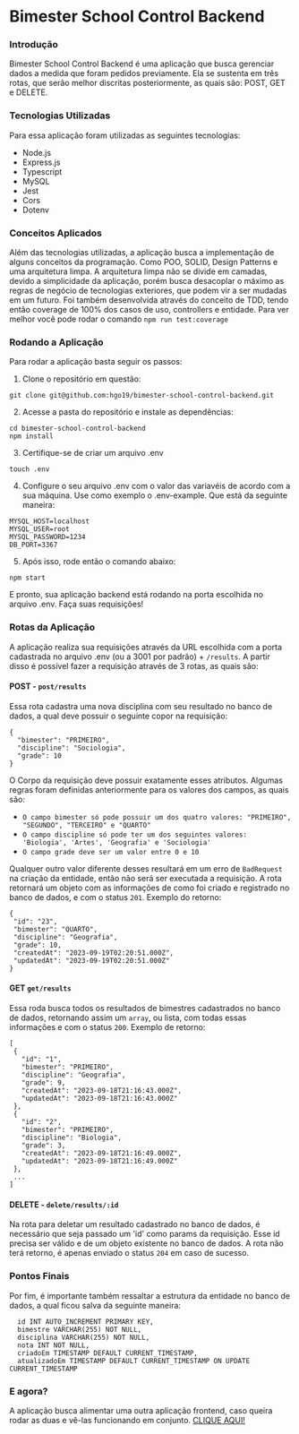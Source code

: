 # Bimester School Control Backend

### Introdução
Bimester School Control Backend é uma aplicação que busca gerenciar dados a medida que foram pedidos previamente. Ela se sustenta em três rotas, que serão melhor discritas posteriormente, as quais são: POST, GET e DELETE.

### Tecnologias Utilizadas
Para essa aplicação foram utilizadas as seguintes tecnologias:
- Node.js
- Express.js
- Typescript
- MySQL
- Jest
- Cors
- Dotenv


### Conceitos Aplicados
Além das tecnologias utilizadas, a aplicação busca a implementação de alguns conceitos da programação. Como POO, SOLID, Design Patterns e uma arquitetura limpa. A arquitetura limpa não se divide em camadas, devido a simplicidade da aplicação, porém busca desacoplar o máximo as regras de negócio de tecnologias exteriores, que podem vir a ser mudadas em um futuro.
Foi também desenvolvida através do conceito de TDD, tendo então coverage de 100% dos casos de uso, controllers e entidade. Para ver melhor você pode rodar o comando `npm run test:coverage`


### Rodando a Aplicação
Para rodar a aplicação basta seguir os passos:

1. Clone o repositório em questão:
```
git clone git@github.com:hgo19/bimester-school-control-backend.git 
```
2. Acesse a pasta do repositório e instale as dependências:
```
cd bimester-school-control-backend
npm install 
```
3. Certifique-se de criar um arquivo .env
```
touch .env
```
4. Configure o seu arquivo .env com o valor das variavéis de acordo com a sua máquina. Use como exemplo o .env-example. Que está da seguinte maneira:
```
MYSQL_HOST=localhost
MYSQL_USER=root
MYSQL_PASSWORD=1234
DB_PORT=3367
```
5. Após isso, rode então o comando abaixo:
```
npm start
```

E pronto, sua aplicação backend está rodando na porta escolhida no arquivo .env. Faça suas requisições!

### Rotas da Aplicação
A aplicação realiza sua requisições através da URL escolhida com a porta cadastrada no arquivo .env (ou a 3001 por padrão) + `/results`. A partir disso é possível fazer a requisição através de 3 rotas, as quais são:

#### POST - `post/results`
Essa rota cadastra uma nova disciplina com seu resultado no banco de dados, a qual deve possuir o seguinte copor na requisição:
```
{
  "bimester": "PRIMEIRO",
  "discipline": "Sociologia",
  "grade": 10
}
```
O Corpo da requisição deve possuir exatamente esses atributos. Algumas regras foram definidas anteriormente para os valores dos campos, as quais são:
- `O campo bimester só pode possuir um dos quatro valores: "PRIMEIRO", "SEGUNDO", "TERCEIRO" e "QUARTO"`
- `O campo discipline só pode ter um dos seguintes valores: 'Biologia', 'Artes', 'Geografia' e 'Sociologia'`
- `O campo grade deve ser um valor entre 0 e 10`

 Qualquer outro valor diferente desses resultará em um erro de `BadRequest` na criação da entidade, então não será ser executada a requisição. A rota retornará um objeto com as informações de como foi criado e registrado no banco de dados, e com o status `201`. Exemplo do retorno:
 ```
 {
  "id": "23",
  "bimester": "QUARTO",
  "discipline": "Geografia",
  "grade": 10,
  "createdAt": "2023-09-19T02:20:51.000Z",
  "updatedAt": "2023-09-19T02:20:51.000Z"
}
 ```


 #### GET `get/results`
 Essa roda busca todos os resultados de bimestres cadastrados no banco de dados, retornando assim um `array`, ou lista, com todas essas informações e com o status `200`. Exemplo de retorno:
 ```
 [
  {
    "id": "1",
    "bimester": "PRIMEIRO",
    "discipline": "Geografia",
    "grade": 9,
    "createdAt": "2023-09-18T21:16:43.000Z",
    "updatedAt": "2023-09-18T21:16:43.000Z"
  },
  {
    "id": "2",
    "bimester": "PRIMEIRO",
    "discipline": "Biologia",
    "grade": 3,
    "createdAt": "2023-09-18T21:16:49.000Z",
    "updatedAt": "2023-09-18T21:16:49.000Z"
  },
  ...
]
 ```


 #### DELETE - `delete/results/:id`
 Na rota para deletar um resultado cadastrado no banco de dados, é necessário que seja passado um 'id' como params da requisição. Esse id precisa ser válido e de um objeto existente no banco de dados. A rota não terá retorno, é apenas enviado o status `204` em caso de sucesso.


### Pontos Finais
Por fim, é importante também ressaltar a estrutura da entidade no banco de dados, a qual ficou salva da seguinte maneira:
```
  id INT AUTO_INCREMENT PRIMARY KEY,
  bimestre VARCHAR(255) NOT NULL,
  disciplina VARCHAR(255) NOT NULL,
  nota INT NOT NULL,
  criadoEm TIMESTAMP DEFAULT CURRENT_TIMESTAMP,
  atualizadoEm TIMESTAMP DEFAULT CURRENT_TIMESTAMP ON UPDATE CURRENT_TIMESTAMP
```

 ### E agora?
 A aplicação busca alimentar uma outra aplicação frontend, caso queira rodar as duas e vê-las funcionando em conjunto. [CLIQUE AQUI!](https://www.linkedin.com/in/hugo-leop/)
